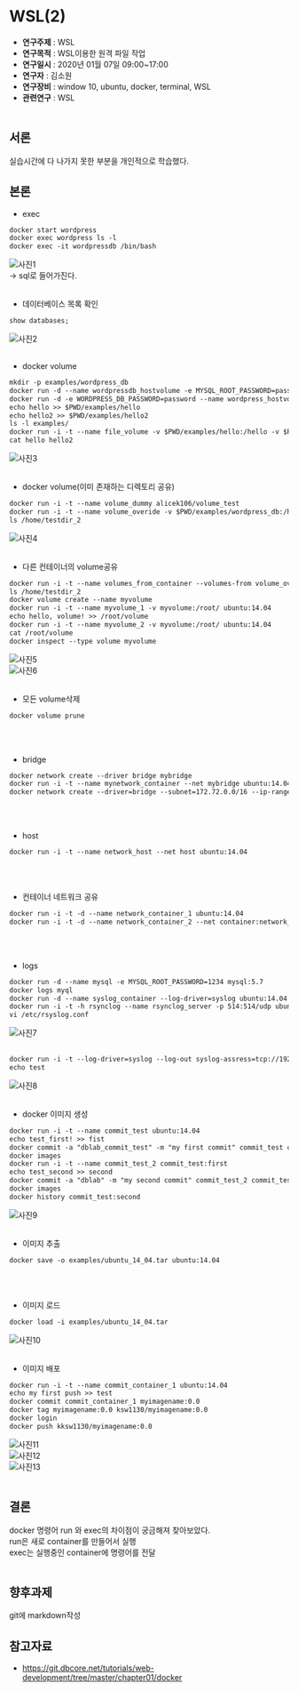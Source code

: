 # WSL(2)
* **연구주제** : WSL<br>
* **연구목적** : WSL이용한 원격 파일 작업<br>
* **연구일시** : 2020년 01월 07일 09:00~17:00<br>
* **연구자** : 김소원 <br>
* **연구장비** : window 10, ubuntu, docker, terminal, WSL<br>
* **관련연구** : WSL<br><br>

## 서론
실습시간에 다 나가지 못한 부분을 개인적으로 학습했다.
## 본론
* exec
```html
docker start wordpress
docker exec wordpress ls -l
docker exec -it wordpressdb /bin/bash
```
![사진1](https://user-images.githubusercontent.com/59681873/72497600-3da5f380-3870-11ea-878c-2b5d27237e25.png)<br>
-> sql로 들어가진다.<br><br>

* 데이터베이스 목록 확인
```html
show databases;
```
![사진2](https://user-images.githubusercontent.com/59681873/72497669-79d95400-3870-11ea-937a-1529298853fe.png)<br><br>

* docker volume
```html
mkdir -p examples/wordpress_db
docker run -d --name wordpressdb_hostvolume -e MYSQL_ROOT_PASSWORD=password -e MYSQL_DATABASE=wordpress -v $PWD/examples/wordpress_db:/var/lib/mysql mysql:5.7
docker run -d -e WORDPRESS_DB_PASSWORD=password --name wordpress_hostvolume --link wordpressdb_hostvolume:mysql -p 80:80 wordpress
echo hello >> $PWD/examples/hello
echo hello2 >> $PWD/examples/hello2
ls -l examples/
docker run -i -t --name file_volume -v $PWD/examples/hello:/hello -v $PWD/examples/hello2:/hello2 ubuntu:14.04
cat hello hello2
```
![사진3](https://user-images.githubusercontent.com/59681873/72498298-44356a80-3872-11ea-9995-9aaddff185e5.png)<br><br>

* docker volume(이미 존재하는 디렉토리 공유)
```html
docker run -i -t --name volume_dummy alicek106/volume_test
docker run -i -t --name volume_overide -v $PWD/examples/wordpress_db:/home/testdir_2 alicek106/volume_test
ls /home/testdir_2
```
![사진4](https://user-images.githubusercontent.com/59681873/72498878-b35f8e80-3873-11ea-99f7-7a8ce248d944.png)<br><br>

* 다른 컨테이너의 volume공유
```html
docker run -i -t --name volumes_from_container --volumes-from volume_overside ubuntu:14.04
ls /home/testdir_2
docker volume create --name myvolume
docker run -i -t --name myvolume_1 -v myvolume:/root/ ubuntu:14.04
echo hello, volume! >> /root/volume
docker run -i -t --name myvolume_2 -v myvolume:/root/ ubuntu:14.04
cat /root/volume
docker inspect --type volume myvolume
```
![사진5](https://user-images.githubusercontent.com/59681873/72499149-603a0b80-3874-11ea-8dcb-5121c105cccb.png)<br>
![사진6](https://user-images.githubusercontent.com/59681873/72499519-70061f80-3875-11ea-8e30-b0da2a6b90f8.png)<br><br>

* 모든 volume삭제
```html
docker volume prune
```
<br><br>

* bridge
```html
docker network create --driver bridge mybridge
docker run -i -t --name mynetwork_container --net mybridge ubuntu:14.04
docker network create --driver=bridge --subnet=172.72.0.0/16 --ip-range=172.72.0.0/24 --gateway=172.72.0.1 my_custom_network
```
<br><br>

* host 
```html
docker run -i -t --name network_host --net host ubuntu:14.04
```
<br><br>

* 컨테이너 네트워크 공유
```html
docker run -i -t -d --name network_container_1 ubuntu:14.04
docker run -i -t -d --name network_container_2 --net container:network_container_1 ubuntu:14.04
```
<br><br>

* logs
```html
docker run -d --name mysql -e MYSQL_ROOT_PASSWORD=1234 mysql:5.7
docker logs myql
docker run -d --name syslog_container --log-driver=syslog ubuntu:14.04 echo syslogtest
docker run -i -t -h rsynclog --name rsynclog_server -p 514:514/udp ubuntu:14.04
vi /etc/rsyslog.conf
```
![사진7](https://user-images.githubusercontent.com/59681873/72500511-02a7be00-3878-11ea-969e-dbe070cbca69.JPG)<br><br>

```html
docker run -i -t --log-driver=syslog --log-out syslog-assress=tcp://192.168.0.100:514 --log-opt tag="mylog" ubnut:14.04
echo test
```
![사진8](https://user-images.githubusercontent.com/59681873/72500620-47cbf000-3878-11ea-92bd-3ad36ce1f908.png)<br><br>

* docker 이미지 생성
```html
docker run -i -t --name commit_test ubuntu:14.04
echo test_first! >> fist
docker commit -a "dblab_commit_test" -m "my first commit" commit_test commit_test:first
docker images
docker run -i -t --name commit_test_2 commit_test:first
echo test_second >> second
docker commit -a "dblab" -m "my second commit" commit_test_2 commit_test:second
docker images
docker history commit_test:second
```
![사진9](https://user-images.githubusercontent.com/59681873/72500820-b01ad180-3878-11ea-8deb-f703783fb207.png)<br><br>

* 이미지 추출
```html
docker save -o examples/ubuntu_14_04.tar ubuntu:14.04
```
<br><br>

* 이미지 로드
```html
docker load -i examples/ubuntu_14_04.tar
```
![사진10](https://user-images.githubusercontent.com/59681873/72500952-fa9c4e00-3878-11ea-8c91-5077973459d5.png)<br><br>


* 이미지 배포
```html
docker run -i -t --name commit_container_1 ubuntu:14.04
echo my first push >> test
docker commit commit_container_1 myimagename:0.0
docker tag myimagename:0.0 ksw1130/myimagename:0.0
docker login
docker push kksw1130/myimagename:0.0
```
![사진11](https://user-images.githubusercontent.com/59681873/72501080-4f3fc900-3879-11ea-8e95-2e580a15b096.png)<br>
![사진12](https://user-images.githubusercontent.com/59681873/72501257-b9586e00-3879-11ea-8907-edf9c63eac73.png)<br>
![사진13](https://user-images.githubusercontent.com/59681873/72501289-caa17a80-3879-11ea-9ebe-c7b5ec3486b7.JPG)<br><br>



## 결론
docker 명령어 run 와 exec의 차이점이 궁금해져 찾아보았다.<br>
run은 새로 container를 만들어서 실행<br>
exec는 실행중인 container에 명령어를 전달<br><br>

## 향후과제
git에 markdown작성
## 참고자료
* https://git.dbcore.net/tutorials/web-development/tree/master/chapter01/docker